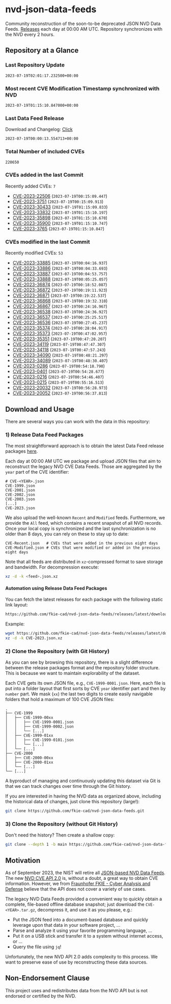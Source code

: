 # nvd-json-data-feeds

Community reconstruction of the soon-to-be deprecated JSON NVD Data Feeds. 
[Releases](https://github.com/fkie-cad/nvd-json-data-feeds/releases/latest) each day at 00:00 AM UTC.
Repository synchronizes with the NVD every 2 hours.

## Repository at a Glance

### Last Repository Update

```plain
2023-07-19T02:01:17.232500+00:00
```

### Most recent CVE Modification Timestamp synchronized with NVD

```plain
2023-07-19T01:15:10.847000+00:00
```

### Last Data Feed Release

Download and Changelog: [Click](https://github.com/fkie-cad/nvd-json-data-feeds/releases/latest)

```plain
2023-07-19T00:00:13.554713+00:00
```

### Total Number of included CVEs

```plain
220650
```

### CVEs added in the last Commit

Recently added CVEs: `7`

* [CVE-2023-22506](CVE-2023/CVE-2023-225xx/CVE-2023-22506.json) (`2023-07-19T00:15:09.447`)
* [CVE-2023-3751](CVE-2023/CVE-2023-37xx/CVE-2023-3751.json) (`2023-07-19T00:15:09.913`)
* [CVE-2023-30433](CVE-2023/CVE-2023-304xx/CVE-2023-30433.json) (`2023-07-19T01:15:09.833`)
* [CVE-2023-33832](CVE-2023/CVE-2023-338xx/CVE-2023-33832.json) (`2023-07-19T01:15:10.197`)
* [CVE-2023-35898](CVE-2023/CVE-2023-358xx/CVE-2023-35898.json) (`2023-07-19T01:15:10.670`)
* [CVE-2023-35900](CVE-2023/CVE-2023-359xx/CVE-2023-35900.json) (`2023-07-19T01:15:10.747`)
* [CVE-2023-3765](CVE-2023/CVE-2023-37xx/CVE-2023-3765.json) (`2023-07-19T01:15:10.847`)


### CVEs modified in the last Commit

Recently modified CVEs: `53`

* [CVE-2023-33885](CVE-2023/CVE-2023-338xx/CVE-2023-33885.json) (`2023-07-19T00:04:16.937`)
* [CVE-2023-33886](CVE-2023/CVE-2023-338xx/CVE-2023-33886.json) (`2023-07-19T00:04:33.693`)
* [CVE-2023-33887](CVE-2023/CVE-2023-338xx/CVE-2023-33887.json) (`2023-07-19T00:04:53.757`)
* [CVE-2023-33888](CVE-2023/CVE-2023-338xx/CVE-2023-33888.json) (`2023-07-19T00:05:25.057`)
* [CVE-2023-36874](CVE-2023/CVE-2023-368xx/CVE-2023-36874.json) (`2023-07-19T00:18:52.087`)
* [CVE-2023-36872](CVE-2023/CVE-2023-368xx/CVE-2023-36872.json) (`2023-07-19T00:19:11.923`)
* [CVE-2023-36871](CVE-2023/CVE-2023-368xx/CVE-2023-36871.json) (`2023-07-19T00:19:22.537`)
* [CVE-2023-36868](CVE-2023/CVE-2023-368xx/CVE-2023-36868.json) (`2023-07-19T00:19:32.310`)
* [CVE-2023-36867](CVE-2023/CVE-2023-368xx/CVE-2023-36867.json) (`2023-07-19T00:24:16.967`)
* [CVE-2023-36538](CVE-2023/CVE-2023-365xx/CVE-2023-36538.json) (`2023-07-19T00:24:36.927`)
* [CVE-2023-36537](CVE-2023/CVE-2023-365xx/CVE-2023-36537.json) (`2023-07-19T00:25:25.517`)
* [CVE-2023-36536](CVE-2023/CVE-2023-365xx/CVE-2023-36536.json) (`2023-07-19T00:27:45.237`)
* [CVE-2023-35374](CVE-2023/CVE-2023-353xx/CVE-2023-35374.json) (`2023-07-19T00:28:04.917`)
* [CVE-2023-35373](CVE-2023/CVE-2023-353xx/CVE-2023-35373.json) (`2023-07-19T00:47:02.957`)
* [CVE-2023-35351](CVE-2023/CVE-2023-353xx/CVE-2023-35351.json) (`2023-07-19T00:47:20.207`)
* [CVE-2023-34119](CVE-2023/CVE-2023-341xx/CVE-2023-34119.json) (`2023-07-19T00:47:47.307`)
* [CVE-2023-34118](CVE-2023/CVE-2023-341xx/CVE-2023-34118.json) (`2023-07-19T00:47:57.243`)
* [CVE-2023-34090](CVE-2023/CVE-2023-340xx/CVE-2023-34090.json) (`2023-07-19T00:48:21.297`)
* [CVE-2023-34089](CVE-2023/CVE-2023-340xx/CVE-2023-34089.json) (`2023-07-19T00:48:30.407`)
* [CVE-2023-0286](CVE-2023/CVE-2023-02xx/CVE-2023-0286.json) (`2023-07-19T00:54:18.790`)
* [CVE-2023-0401](CVE-2023/CVE-2023-04xx/CVE-2023-0401.json) (`2023-07-19T00:54:28.677`)
* [CVE-2023-0216](CVE-2023/CVE-2023-02xx/CVE-2023-0216.json) (`2023-07-19T00:54:46.407`)
* [CVE-2023-0215](CVE-2023/CVE-2023-02xx/CVE-2023-0215.json) (`2023-07-19T00:55:16.513`)
* [CVE-2023-20032](CVE-2023/CVE-2023-200xx/CVE-2023-20032.json) (`2023-07-19T00:56:28.973`)
* [CVE-2023-20052](CVE-2023/CVE-2023-200xx/CVE-2023-20052.json) (`2023-07-19T00:56:37.813`)


## Download and Usage

There are several ways you can work with the data in this repository:

### 1) Release Data Feed Packages

The most straightforward approach is to obtain the latest Data Feed release packages [here](https://github.com/fkie-cad/nvd-json-data-feeds/releases/latest).

Each day at 00:00 AM UTC we package and upload JSON files that aim to reconstruct the legacy NVD CVE Data Feeds.
Those are aggregated by the `year` part of the CVE identifier:

```
# CVE-<YEAR>.json
CVE-1999.json
CVE-2001.json
CVE-2002.json
CVE-2003.json
[...]
CVE-2023.json
```

We also upload the well-known `Recent` and `Modified` feeds.
Furthermore, we provide the `All` feed, which contains a recent snapshot of all NVD records.
Once your local copy is synchronized and the last synchronization is no older than 8 days, you can rely on these to stay up to date:

```plain
CVE-Recent.json   # CVEs that were added in the previous eight days
CVE-Modified.json # CVEs that were modified or added in the previous eight days
```

Note that all feeds are distributed in `xz`-compressed format to save storage and bandwidth.
For decompression execute:

```sh
xz -d -k <feed>.json.xz
```


#### Automation using Release Data Feed Packages

You can fetch the latest releases for each package with the following static link layout:

```sh
https://github.com/fkie-cad/nvd-json-data-feeds/releases/latest/download/CVE-<YEAR>.json.xz
```

Example:

```sh
wget https://github.com/fkie-cad/nvd-json-data-feeds/releases/latest/download/CVE-2023.json.xz
xz -d -k CVE-2023.json.xz
```

### 2) Clone the Repository (with Git History)

As you can see by browsing this repository, there is a slight difference between the release packages format and the repository folder structure.
This is because we want to maintain explorability of the dataset.

Each CVE gets its own JSON file, e.g., `CVE-1999-0001.json`.
Here, each file is put into a folder layout that first sorts by CVE `year` identifier part and then by `number` part.
We mask (`xx`) the last two digits to create easily navigable folders that hold a maximum of 100 CVE JSON files:

```plain
.
├── CVE-1999
│   ├── CVE-1999-00xx
│   │   ├── CVE-1999-0001.json
│   │   ├── CVE-1999-0002.json
│   │   └── [...]
│   ├── CVE-1999-01xx
│   │   ├── CVE-1999-0101.json
│   │   └── [...]
│   └── [...]
├── CVE-2000
│   ├── CVE-2000-00xx
│   ├── CVE-2000-01xx
│   └── [...]
└── [...]
```

A byproduct of managing and continuously updating this dataset via Git is that we can track changes over time through the Git history.

If you are interested in having the NVD data as organized above, including the historical data of changes, just clone this repository (large!):

```sh
git clone https://github.com/fkie-cad/nvd-json-data-feeds.git
```

### 3) Clone the Repository (without Git History)

Don't need the history? Then create a shallow copy:

```sh
git clone --depth 1 -b main https://github.com/fkie-cad/nvd-json-data-feeds.git
```

## Motivation

As of September 2023, the NIST will retire all [JSON-based NVD Data Feeds](https://nvd.nist.gov/vuln/data-feeds#divRetirementBanner-1).
The new [NVD CVE API 2.0](https://nvd.nist.gov/developers/vulnerabilities) is, without a doubt, a great way to obtain CVE information.
However, we from [Fraunhofer FKIE - Cyber Analysis and Defense](https://www.fkie.fraunhofer.de/en/departments/cad.html) believe that the API does not cover a variety of use cases.

The legacy NVD Data Feeds provided a convenient way to quickly obtain a complete, file-based offline database snapshot; just download the `CVE-<YEAR>.tar.gz`, decompress it, and use it as you please, e.g.:

* Put the JSON feed into a document-based database and quickly leverage upon that data in your software project, ...
* Parse and analyze it using your favorite programming language, ...
* Put it on a USB stick and transfer it to a system without internet access, or ...
* Query the file using `jq`!

Unfortunately, the new NVD API 2.0 adds complexity to this process.
We want to preserve ease of use by reconstructing these data sources.

## Non-Endorsement Clause

This project uses and redistributes data from the NVD API but is not endorsed or certified by the NVD.